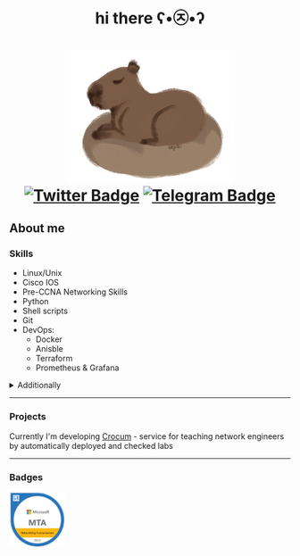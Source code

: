 <div id="header" align="center">
<h1>hi there ʕ•㉨•ʔ<h1>
<img src="pics/capybara.png" width="300"/>
<div id="badges">
<a href="https://twitter.com/ktp0li"><img src="https://img.shields.io/badge/Twitter-blue?style=for-the-badge&logo=twitter&logoColor=white" alt="Twitter Badge"/></a>
<a href="https://t.me/ktp0li"><img src="https://img.shields.io/badge/Telegram-2CA5E0?style=for-the-badge&logo=telegram&logoColor=white" alt="Telegram Badge"/></a><br>
</div>
</div>

## About me
### Skills 
- Linux/Unix
- Сisco IOS
- Pre-CCNA Networking Skills
- Python
- Shell scripts
- Git
- DevOps:
  * Docker
  * Anisble
  * Terraform
  * Prometheus & Grafana
<details>
<summary>Additionally</summary>

- drawing pictures with anime girls and capybaras (separately)
</details>

---
### Projects
Currently I'm developing [Crocum](https://github.com/ktp0li/crocum) - service for teaching network engineers by automatically deployed and checked labs

---
### Badges
<a href="https://www.credly.com/badges/db32ce99-57e1-466c-afc8-d747eded2960/public_url"><img src="pics/mta.png" width="100"></a> 
